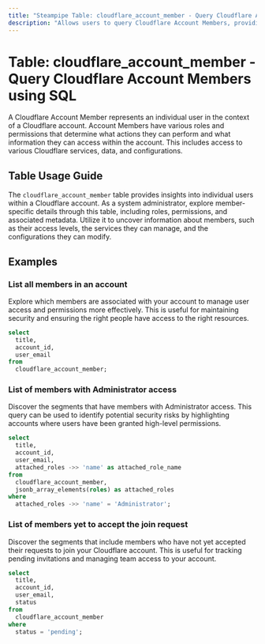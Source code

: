 ```yaml
---
title: "Steampipe Table: cloudflare_account_member - Query Cloudflare Account Members using SQL"
description: "Allows users to query Cloudflare Account Members, providing detailed information about members associated with a Cloudflare account."
---
```


# Table: cloudflare_account_member - Query Cloudflare Account Members using SQL

A Cloudflare Account Member represents an individual user in the context of a Cloudflare account. Account Members have various roles and permissions that determine what actions they can perform and what information they can access within the account. This includes access to various Cloudflare services, data, and configurations.

## Table Usage Guide

The `cloudflare_account_member` table provides insights into individual users within a Cloudflare account. As a system administrator, explore member-specific details through this table, including roles, permissions, and associated metadata. Utilize it to uncover information about members, such as their access levels, the services they can manage, and the configurations they can modify.

## Examples

### List all members in an account
Explore which members are associated with your account to manage user access and permissions more effectively. This is useful for maintaining security and ensuring the right people have access to the right resources.

```sql
select
  title,
  account_id,
  user_email
from
  cloudflare_account_member;
```

### List of members with Administrator access
Discover the segments that have members with Administrator access. This query can be used to identify potential security risks by highlighting accounts where users have been granted high-level permissions.

```sql
select
  title,
  account_id,
  user_email,
  attached_roles ->> 'name' as attached_role_name
from
  cloudflare_account_member,
  jsonb_array_elements(roles) as attached_roles
where
  attached_roles ->> 'name' = 'Administrator';
```

### List of members yet to accept the join request
Discover the segments that include members who have not yet accepted their requests to join your Cloudflare account. This is useful for tracking pending invitations and managing team access to your account.

```sql
select
  title,
  account_id,
  user_email,
  status
from
  cloudflare_account_member
where
  status = 'pending';
```